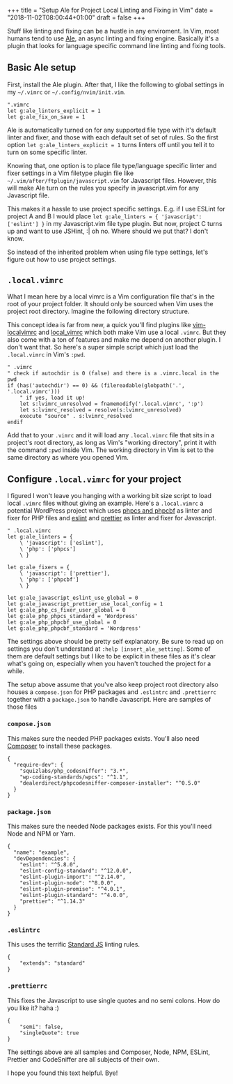 +++
title = "Setup Ale for Project Local Linting and Fixing in Vim"
date = "2018-11-02T08:00:44+01:00"
draft = false
+++

Stuff like linting and fixing can be a hustle in any enviroment. In
Vim, most humans tend to use [Ale](https://github.com/w0rp/ale), an async
linting and fixing engine. Basically it's a plugin that looks for language
specific command line linting and fixing tools.

## Basic Ale setup

First, install the Ale plugin. After that, I like the following to global
settings in my `~/.vimrc` or `~/.config/nvim/init.vim`.

```
".vimrc
let g:ale_linters_explicit = 1
let g:ale_fix_on_save = 1
```

Ale is automatically turned on for any supported file type with it's default
linter and fixer, and those with each default set of set of rules. So the first option `let
g:ale_linters_explicit = 1` turns linters off until you tell it to turn on some
specific linter.

Knowing that, one option is to place file type/language specific linter and fixer
settings in a Vim filetype plugin file like
`~/.vim/after/ftplugin/javascript.vim` for Javascript files. However, this will
make Ale turn on the rules you specify in javascript.vim for any Javascript
file. 

This makes it a hassle to use project specific settings. E.g. if I use
ESLint for project A and B I would place `let g:ale_linters = { 'javascript':
['eslint'] }` in my Javascript.vim file type plugin. But now, project C turns up
and want to use JSHint, :| oh no. Where should we put that? I don't know.

So instead of the inherited problem when using file type settings, let's figure out
how to use project settings.

## `.local.vimrc`

What I mean here by a local vimrc is a Vim configuration file that's in the root
of your project folder. It should only be sourced when Vim uses the project root
directory. Imagine the following directory structure.

This concept idea is far from new, a quick you'll find plugins like
[vim-localvimrc](https://github.com/embear/vim-localvimrc) and
[local_vimrc](https://github.com/LucHermitte/local_vimrc) which both make Vim
use a local `.vimrc`. But they also come with a ton of features and make me
depend on another plugin. I don't want that. So here's a super simple script
which just load the `.local.vimrc` in Vim's `:pwd`.

```
" .vimrc
" check if autochdir is 0 (false) and there is a .vimrc.local in the pwd
if (has('autochdir') == 0) && (filereadable(globpath('.', '.local.vimrc')))
    " if yes, load it up!
    let s:lvimrc_unresolved = fnamemodify('.local.vimrc', ':p')
    let s:lvimrc_resolved = resolve(s:lvimrc_unresolved)
    execute "source" . s:lvimrc_resolved
endif
```

Add that to your `.vimrc` and it will load any `.local.vimrc` file that sits in
a project's root directory, as long as Vim's "working directory", print it with
the command `:pwd` inside Vim. The working directory in Vim is set to the same
directory as where you opened Vim.

## Configure `.local.vimrc` for your project

I figured I won't leave you hanging with a working bit size script to load local
`.vimrc` files without giving an example. Here's a `.local.vimrc` a potential
WordPress project which uses [phpcs and
phpcbf](https://github.com/squizlabs/PHP_CodeSniffer) as linter and fixer for
PHP files and [eslint](https://eslint.org/) and [prettier](https://prettier.io/)
as linter and fixer for Javascript.

```
" .local.vimrc
let g:ale_linters = { 
    \ 'javascript': ['eslint'], 
    \ 'php': ['phpcs'] 
    \ }

let g:ale_fixers = { 
    \ 'javascript': ['prettier'], 
    \ 'php': ['phpcbf']
    \ }

let g:ale_javascript_eslint_use_global = 0
let g:ale_javascript_prettier_use_local_config = 1
let g:ale_php_cs_fixer_user_global = 0
let g:ale_php_phpcs_standard = 'Wordpress'
let g:ale_php_phpcbf_use_global = 0
let g:ale_php_phpcbf_standard = 'Wordpress'
```

The settings above should be pretty self explanatory. Be sure to read up on
settings you don't understand at `:help [insert_ale_setting]`. Some of them are
default settings but I like to be explicit in these files as it's clear what's
going on, especially when you haven't touched the project for a while.

The setup above assume that you've also keep project root directory also houses
a `compose.json` for PHP packages and `.eslintrc` and `.prettierrc` together
with a `package.json` to handle Javascript. Here are samples of those files

### `compose.json`
This makes sure the needed PHP packages exists. You'll also need
[Composer](https://getcomposer.org/) to
install these packages.
```
{
  "require-dev": {
    "squizlabs/php_codesniffer": "3.*",
    "wp-coding-standards/wpcs": "^1.1",
    "dealerdirect/phpcodesniffer-composer-installer": "^0.5.0"
  }
}
```

### `package.json`
This makes sure the needed Node packages exists. For this you'll need Node and
NPM or Yarn.
```
{
  "name": "example",
  "devDependencies": {
    "eslint": "^5.8.0",
    "eslint-config-standard": "^12.0.0",
    "eslint-plugin-import": "^2.14.0",
    "eslint-plugin-node": "^8.0.0",
    "eslint-plugin-promise": "^4.0.1",
    "eslint-plugin-standard": "^4.0.0",
    "prettier": "^1.14.3"
  }
}

```

### `.eslintrc`
This uses the terrific [Standard JS](https://standardjs.com/) linting rules.
```
{
	"extends": "standard"
}
```

### `.prettierrc`
This fixes the Javascript to use single quotes and no semi colons. How do you
like it? haha :)
```
{
	"semi": false,
	"singleQuote": true
}
```

The settings above are all samples and Composer, Node, NPM, ESLint, Prettier and
CodeSniffer are all subjects of their own.

I hope you found this text helpful. Bye!
